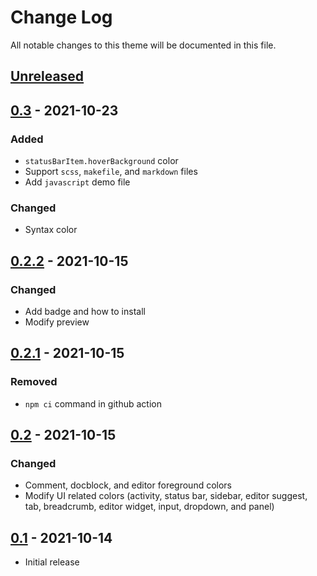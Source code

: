 # Change Log
All notable changes to this theme will be documented in this file.

## [Unreleased]

## [0.3] - 2021-10-23
  ### Added
  - `statusBarItem.hoverBackground` color
  - Support `scss`, `makefile`, and `markdown` files
  - Add `javascript` demo file

  ### Changed
  - Syntax color

## [0.2.2] - 2021-10-15
  ### Changed
  - Add badge and how to install
  - Modify preview

## [0.2.1] - 2021-10-15
  ### Removed
  - `npm ci` command in github action

## [0.2] - 2021-10-15
  ### Changed
  - Comment, docblock, and editor foreground colors
  - Modify UI related colors (activity, status bar, sidebar, editor suggest, tab, breadcrumb, editor widget, input, dropdown, and panel)

## [0.1] - 2021-10-14
- Initial release


[Unreleased]: https://github.com/pattisahusiwa/oxford-blue/compare/v0.3...master
[0.3]: https://github.com/pattisahusiwa/oxford-blue/releases/tag/v0.3
[0.2.2]: https://github.com/pattisahusiwa/oxford-blue/releases/tag/v0.2.2
[0.2.1]: https://github.com/pattisahusiwa/oxford-blue/releases/tag/v0.2.1
[0.2]: https://github.com/pattisahusiwa/oxford-blue/releases/tag/v0.2
[0.1]: https://github.com/pattisahusiwa/oxford-blue/releases/tag/v0.1
